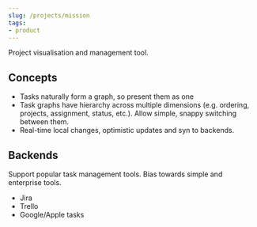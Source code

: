 ```yaml
---
slug: /projects/mission
tags:
- product
---
```


Project visualisation and management tool.

## Concepts
- Tasks naturally form a graph, so present them as one
- Task graphs have hierarchy across multiple dimensions (e.g. ordering, projects, assignment, status, etc.). Allow simple, snappy switching between them.
- Real-time local changes, optimistic updates and syn to backends.

## Backends
Support popular task management tools. Bias towards simple and enterprise tools.
- Jira
- Trello
- Google/Apple tasks